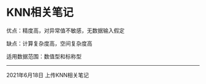 # KNN相关笔记

优点：精度高，对异常值不敏感，无数据输入假定


缺点：计算复杂度高，空间复杂度高


适用数据范围：数值型和标称型

----------------------------
2021年6月18日 上传KNN相关笔记
